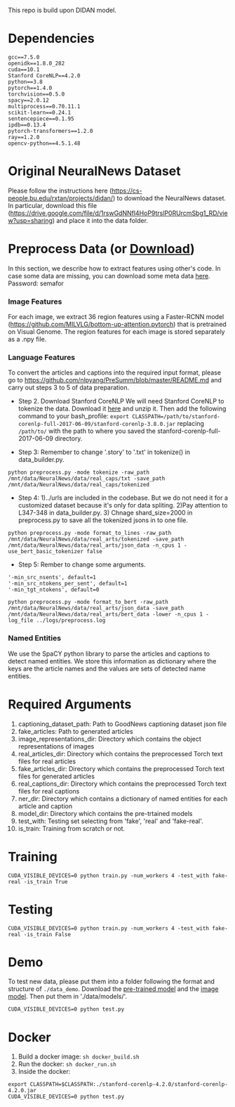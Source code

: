 This repo is build upon DIDAN model. 
    
# Dependencies

```
gcc==7.5.0
openidk==1.8.0_282
cuda==10.1
Stanford CoreNLP==4.2.0
python==3.8
pytorch==1.4.0
torchvision==0.5.0
spacy==2.0.12
multiprocess==0.70.11.1
scikit-learn==0.24.1
sentencepiece==0.1.95
ipdb==0.13.4
pytorch-transformers==1.2.0
ray==1.2.0
opencv-python==4.5.1.48
```

# Original NeuralNews Dataset

Please follow the instructions here (https://cs-people.bu.edu/rxtan/projects/didan/) to download the NeuralNews dataset. In particular, download this file (https://drive.google.com/file/d/1rswGdNNfl4HoP9trslP0RUrcmSbg1_RD/view?usp=sharing) and place it into the data folder.

# Preprocess Data (or [Download](https://owncloud.semaforprogram.com/index.php/s/2fJYa4W6YNujNVi))
In this section, we describe how to extract features using other's code. In case some data are missing, you can download some meta data [here](https://owncloud.semaforprogram.com/index.php/s/2fJYa4W6YNujNVi). Password: semafor

### Image Features 
For each image, we extract 36 region features using a Faster-RCNN model (https://github.com/MILVLG/bottom-up-attention.pytorch) that is pretrained on Visual Genome. The region features for each image is stored separately as a .npy file.

### Language Features
To convert the articles and captions into the required input format, please go to https://github.com/nlpyang/PreSumm/blob/master/README.md and carry out steps 3 to 5 of data preparation.

- Step 2. Download Stanford CoreNLP
We will need Stanford CoreNLP to tokenize the data. Download it [here](https://stanfordnlp.github.io/CoreNLP/) and unzip it. Then add the following command to your bash_profile:
`export CLASSPATH=/path/to/stanford-corenlp-full-2017-06-09/stanford-corenlp-3.8.0.jar`
replacing `/path/to/` with the path to where you saved the stanford-corenlp-full-2017-06-09 directory.

- Step 3: Remember to change '.story' to '.txt' in tokenize() in data_builder.py.
```
python preprocess.py -mode tokenize -raw_path /mnt/data/NeuralNews/data/real_caps/txt -save_path /mnt/data/NeuralNews/data/real_caps/tokenized
```

- Step 4: 1)../urls are included in the codebase. But we do not need it for a customized dataset because it's only for data spliting. 2)Pay attention to L347-348 in data_builder.py. 3) Chnage shard_size=2000 in preprocess.py to save all the tokenized jsons in to one file.
```
python preprocess.py -mode format_to_lines -raw_path /mnt/data/NeuralNews/data/real_arts/tokenized -save_path /mnt/data/NeuralNews/data/real_arts/json_data -n_cpus 1 -use_bert_basic_tokenizer false
```

- Step 5: Rember to change some arguments.
```
'-min_src_nsents', default=1
'-min_src_ntokens_per_sent', default=1
'-min_tgt_ntokens', default=0

python preprocess.py -mode format_to_bert -raw_path /mnt/data/NeuralNews/data/real_arts/json_data -save_path /mnt/data/NeuralNews/data/real_arts/bert_data -lower -n_cpus 1 -log_file ../logs/preprocess.log
```

### Named Entities
We use the SpaCY python library to parse the articles and captions to detect named entities. We store this information as dictionary where the keys are the article names and the values are sets of detected name entities.

# Required Arguments

1. captioning_dataset_path: Path to GoodNews captioning dataset json file
2. fake_articles: Path to generated articles
3. image_representations_dir: Directory which contains the object representations of images
4. real_articles_dir: Directory which contains the preprocessed Torch text files for real articles
5. fake_articles_dir: Directory which contains the preprocessed Torch text files for generated articles
6. real_captions_dir: Directory which contains the preprocessed Torch text files for real captions
7. ner_dir: Directory which contains a dictionary of named entities for each article and caption
8. model_dir: Directory which contains the pre-trtained models
9. test_with: Testing set selecting from 'fake', 'real' and 'fake-real'.
10. is_train: Training from scratch or not.

# Training
```
CUDA_VISIBLE_DEVICES=0 python train.py -num_workers 4 -test_with fake-real -is_train True
```

# Testing
```
CUDA_VISIBLE_DEVICES=0 python train.py -num_workers 4 -test_with fake-real -is_train False
```

# Demo
To test new data, please put them into a folder following the format and structure of `./data_demo`. Download the [pre-trained model](https://owncloud.semaforprogram.com/index.php/s/2fJYa4W6YNujNVi) and the [image model](https://owncloud.semaforprogram.com/index.php/s/2fJYa4W6YNujNVi). Then put them in './data/models/'.
```
CUDA_VISIBLE_DEVICES=0 python test.py
```

# Docker
1. Build a docker image: `sh docker_build.sh`
2. Run the docker: `sh docker_run.sh`
3. Inside the docker: 
```
export CLASSPATH=$CLASSPATH:./stanford-corenlp-4.2.0/stanford-corenlp-4.2.0.jar
CUDA_VISIBLE_DEVICES=0 python test.py
```

